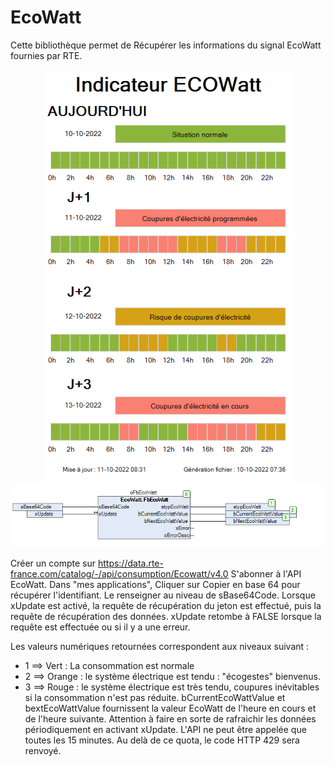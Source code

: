 # EcoWatt
Cette bibliothèque permet de Récupérer les informations du signal EcoWatt fournies par RTE. 

<div style="text-align: center">
<img src="images/Visualisation.png"
     alt="visualisation"/>
</div>

<div style="text-align: center">
<img src="images/FB.png"
     alt="FB"/>
</div>

Créer un compte sur https://data.rte-france.com/catalog/-/api/consumption/Ecowatt/v4.0
S'abonner à l'API EcoWatt. 
Dans "mes applications", Cliquer sur Copier en base 64 pour récupérer l'identifiant. 
Le renseigner au niveau de sBase64Code.
Lorsque xUpdate est activé, la requête de récupération du jeton est effectué, puis la requête de récupération des données. 
xUpdate retombe à FALSE lorsque la requête est effectuée ou si il y a une erreur.

Les valeurs numériques retournées correspondent aux niveaux suivant : 
 - 1 ==> Vert : La consommation est normale
 - 2 ==> Orange : le système électrique est tendu : "écogestes" bienvenus.
 - 3 ==> Rouge : le système électrique est très tendu, coupures inévitables si la consommation n'est pas réduite. 
bCurrentEcoWattValue et bextEcoWattValue fournissent la valeur EcoWatt de l'heure en cours et de l'heure suivante. 
Attention à faire en sorte de rafraichir les données périodiquement en activant xUpdate. 
L'API ne peut être appelée que toutes les 15 minutes. Au delà de ce quota, le code HTTP 429 sera renvoyé.
